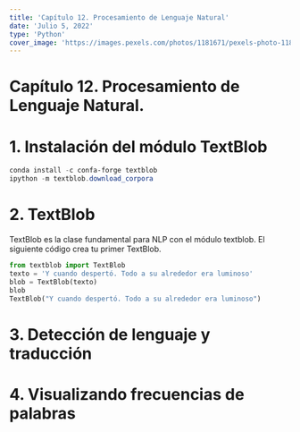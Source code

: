 ```yaml
---
title: 'Capítulo 12. Procesamiento de Lenguaje Natural'
date: 'Julio 5, 2022'
type: 'Python'
cover_image: 'https://images.pexels.com/photos/1181671/pexels-photo-1181671.jpeg'
---
```

# Capítulo 12. Procesamiento de Lenguaje Natural.

# 1. Instalación del módulo TextBlob

```powershell
conda install -c confa-forge textblob
ipython -m textblob.download_corpora
```

# 2. TextBlob

TextBlob es la clase fundamental para NLP con el módulo textblob. El siguiente código crea tu primer TextBlob.

```python
from textblob import TextBlob
texto = 'Y cuando despertó. Todo a su alrededor era luminoso'
blob = TextBlob(texto)
blob
TextBlob("Y cuando despertó. Todo a su alrededor era luminoso")
```

# 3. Detección de lenguaje y traducción

# 4. Visualizando frecuencias de palabras
